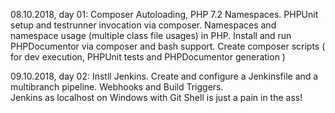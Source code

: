 
08.10.2018, day 01: Composer Autoloading, PHP 7.2 Namespaces.
                    PHPUnit setup and testrunner invocation via composer.
                    Namespaces and namespace usage (multiple class file usages) in PHP.
                    Install and run PHPDocumentor via composer and bash support.
                    Create composer scripts ( for dev execution, PHPUnit tests and PHPDocumentor generation )
                    
09.10.2018, day 02: Instll Jenkins.
                    Create and configure a Jenkinsfile and a multibranch pipeline.
                    Webhooks and Build Triggers.                    
                    Jenkins as localhost on Windows with Git Shell is just a pain in the ass!
